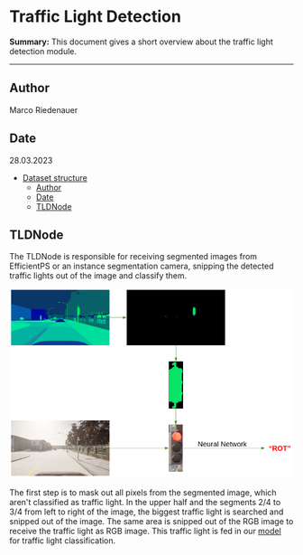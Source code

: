 # Traffic Light Detection

**Summary:** This document gives a short overview about the traffic light detection module.

---

## Author

Marco Riedenauer

## Date

28.03.2023

<!-- TOC -->
* [Dataset structure](#dataset-structure)
  * [Author](#author)
  * [Date](#date)
  * [TLDNode](#tldnode)
<!-- TOC -->

## TLDNode

The TLDNode is responsible for receiving segmented images from EfficientPS or an instance segmentation camera, snipping
the detected traffic lights out of the image and classify them.

![TLDNode](../00_assets/TLDNode.png)

The first step is to mask out all pixels from the segmented image, which aren't classified as traffic light. In the
upper half and the segments 2/4 to 3/4 from left to right of the image, the biggest traffic light is searched and
snipped out of the image.
The same area is snipped out of the RGB image to receive the traffic light as RGB image. This traffic light is fed in
our [model](../../code/perception/src/traffic_light_detection/src/traffic_light_detection/traffic_light_inference.py)
for traffic light classification.
